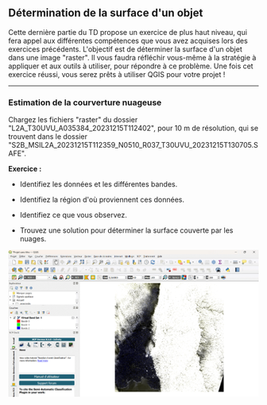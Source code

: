 ## Détermination de la surface d'un objet

Cette dernière partie du TD propose un exercice de plus haut niveau, qui fera appel aux différentes compétences que vous avez acquises lors des exercices précédents.
L'objectif est de déterminer la surface d'un objet dans une image "raster".
Il vous faudra réfléchir vous-même à la stratégie à appliquer et aux outils à utiliser, pour répondre à ce problème.
Une fois cet exercice réussi, vous serez prêts à utiliser QGIS pour votre projet !

---

### Estimation de la courverture nuageuse

Chargez les fichiers "raster" du dossier "L2A_T30UVU_A035384_20231215T112402", pour 10 m de résolution, qui se trouvent dans le dossier "S2B_MSIL2A_20231215T112359_N0510_R037_T30UVU_20231215T130705.SAFE".

**Exercice :**

* Identifiez les données et les différentes bandes.

* Identifiez la région d'où proviennent ces données.

* Identifiez ce que vous observez.

* Trouvez une solution pour déterminer la surface couverte par les nuages.

![QGIS surface](img/QGIS_surface.gif)